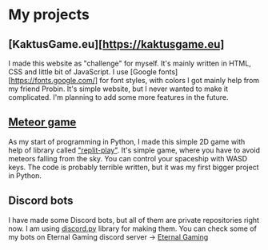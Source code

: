 # My projects

## [KaktusGame.eu][https://kaktusgame.eu]

I made this website as "challenge" for myself. It's mainly written in HTML, CSS and little bit of JavaScript. I use [Google fonts][https://fonts.google.com/] for font styles, with colors I got mainly help from my friend Probin. It's simple website, but I never wanted to make it complicated. I'm planning to add some more features in the future.

## [Meteor game](https://github.com/Kaktus1549/Meteor-Game)

As my start of programming in Python, I made this simple 2D game with help of library called ["replit-play"](https://pypi.org/project/replit-play/). It's simple game, where you have to avoid meteors falling from the sky. You can control your spaceship with WASD keys. The code is probably terrible written, but it was my first bigger project in Python.

## Discord bots

I have made some Discord bots, but all of them are private repositories right now. I am using [discord.py](https://discordpy.readthedocs.io/en/stable/) library for making them. You can check some of my bots on Eternal Gaming discord server -> [Eternal Gaming](https://discord.gg/eternalgaming)